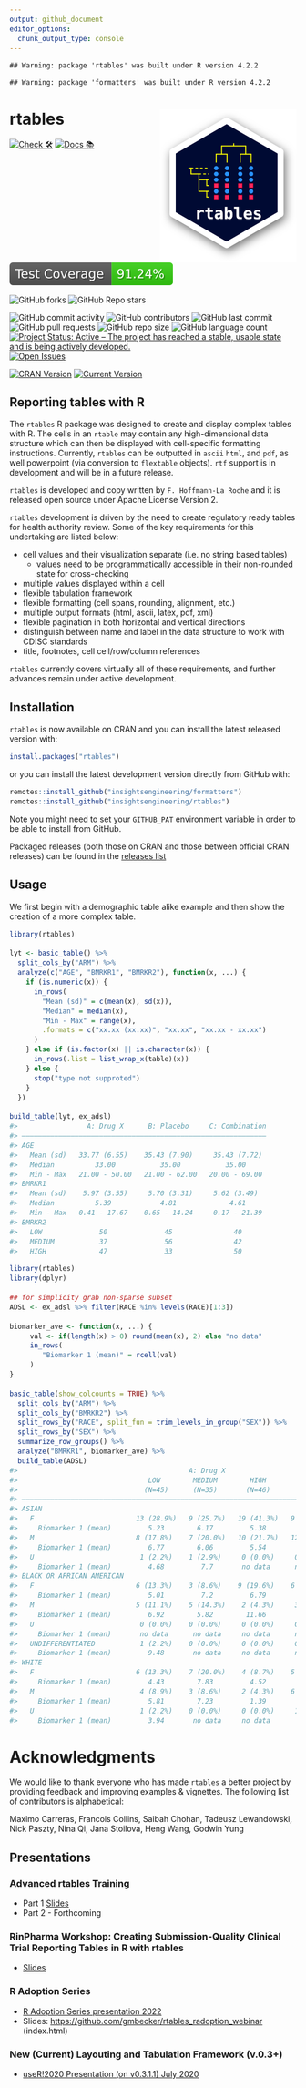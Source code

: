 ```yaml
---
output: github_document
editor_options: 
  chunk_output_type: console
---
```


<!-- README.md is generated from README.Rmd. Please edit that file -->


```
## Warning: package 'rtables' was built under R version 4.2.2
```

```
## Warning: package 'formatters' was built under R version 4.2.2
```

# rtables <a href='https://github.com/insightsengineering/rtables'><img src="man/figures/rtables_logo_small.png" align="right" /></a>


<!-- start badges -->
[![Check 🛠](https://github.com/insightsengineering/rtables/actions/workflows/check.yaml/badge.svg)](https://github.com/insightsengineering/rtables/actions/workflows/check.yaml)
[![Docs 📚](https://github.com/insightsengineering/rtables/actions/workflows/docs.yaml/badge.svg)](https://insightsengineering.github.io/rtables/)
[![Code Coverage 📔](https://raw.githubusercontent.com/insightsengineering/rtables/_xml_coverage_reports/data/main/badge.svg)](https://raw.githubusercontent.com/insightsengineering/rtables/_xml_coverage_reports/data/main/coverage.xml)

![GitHub forks](https://img.shields.io/github/forks/insightsengineering/rtables?style=social)
![GitHub Repo stars](https://img.shields.io/github/stars/insightsengineering/rtables?style=social)

![GitHub commit activity](https://img.shields.io/github/commit-activity/m/insightsengineering/rtables)
![GitHub contributors](https://img.shields.io/github/contributors/insightsengineering/rtables)
![GitHub last commit](https://img.shields.io/github/last-commit/insightsengineering/rtables)
![GitHub pull requests](https://img.shields.io/github/issues-pr/insightsengineering/rtables)
![GitHub repo size](https://img.shields.io/github/repo-size/insightsengineering/rtables)
![GitHub language count](https://img.shields.io/github/languages/count/insightsengineering/rtables)
[![Project Status: Active – The project has reached a stable, usable state and is being actively developed.](https://www.repostatus.org/badges/latest/active.svg)](https://www.repostatus.org/#active)
[![Open Issues](https://img.shields.io/github/issues-raw/insightsengineering/rtables?color=red\&label=open%20issues)](https://github.com/insightsengineering/rtables/issues?q=is%3Aissue+is%3Aopen+sort%3Aupdated-desc)

[![CRAN Version](https://www.r-pkg.org/badges/version/rtables)](https://cran.r-project.org/web/packages/rtables/)
[![Current Version](https://img.shields.io/github/r-package/v/insightsengineering/rtables/main?color=purple\&label=Development%20Version)](https://github.com/insightsengineering/rtables/tree/main)
<!-- end badges -->

## Reporting tables with R

The `rtables` R package was designed to create and display complex tables with R. The cells in an `rtable` may contain
any high-dimensional data structure which can then be displayed with cell-specific formatting instructions. Currently,
`rtables` can be outputted in `ascii` `html`, and `pdf`, as well powerpoint (via conversion to `flextable` objects). `rtf` support is in development and will be in a future release.

`rtables` is developed and copy written by `F. Hoffmann-La Roche` and it is released open source under Apache
License Version 2. 

`rtables` development is driven by the need to create regulatory ready tables for health authority review. Some of the key requirements for this undertaking are listed below:

* cell values and their visualization separate (i.e. no string based tables)
  - values need to be programmatically accessible in their non-rounded state for cross-checking
* multiple values displayed within a cell
* flexible tabulation framework
* flexible formatting (cell spans, rounding, alignment, etc.)
* multiple output formats (html, ascii, latex, pdf, xml)
* flexible pagination in both horizontal and vertical directions
* distinguish between name and label in the data structure to work with CDISC standards
* title, footnotes, cell cell/row/column references

`rtables` currently covers virtually all of these requirements, and further advances remain under active development.


## Installation

`rtables` is now available on CRAN and you can install the latest released version with:

```r
install.packages("rtables")
```

or you can install the latest development version directly from GitHub with:

```r
remotes::install_github("insightsengineering/formatters")
remotes::install_github("insightsengineering/rtables")
```

Note you might need to set your `GITHUB_PAT` environment variable in order to be able to install from GitHub.

Packaged releases (both those on CRAN and those between official CRAN releases) can be
found in the [releases list](https://github.com/insightsengineering/rtables/releases)

## Usage

We first begin with a demographic table alike example and then show the creation of a more complex table.



```r
library(rtables)

lyt <- basic_table() %>%
  split_cols_by("ARM") %>%
  analyze(c("AGE", "BMRKR1", "BMRKR2"), function(x, ...) {
    if (is.numeric(x)) {
      in_rows(
        "Mean (sd)" = c(mean(x), sd(x)),
        "Median" = median(x),
        "Min - Max" = range(x),
        .formats = c("xx.xx (xx.xx)", "xx.xx", "xx.xx - xx.xx")
      )
    } else if (is.factor(x) || is.character(x)) {
      in_rows(.list = list_wrap_x(table)(x))
    } else {
      stop("type not supproted")
    }
  })

build_table(lyt, ex_adsl)
#>                 A: Drug X      B: Placebo     C: Combination
#> ————————————————————————————————————————————————————————————
#> AGE                                                         
#>   Mean (sd)   33.77 (6.55)    35.43 (7.90)     35.43 (7.72) 
#>   Median          33.00           35.00           35.00     
#>   Min - Max   21.00 - 50.00   21.00 - 62.00   20.00 - 69.00 
#> BMRKR1                                                      
#>   Mean (sd)    5.97 (3.55)     5.70 (3.31)     5.62 (3.49)  
#>   Median          5.39            4.81             4.61     
#>   Min - Max   0.41 - 17.67    0.65 - 14.24     0.17 - 21.39 
#> BMRKR2                                                      
#>   LOW              50              45               40      
#>   MEDIUM           37              56               42      
#>   HIGH             47              33               50
```



```r
library(rtables)
library(dplyr)

## for simplicity grab non-sparse subset
ADSL <- ex_adsl %>% filter(RACE %in% levels(RACE)[1:3])

biomarker_ave <- function(x, ...) {
     val <- if(length(x) > 0) round(mean(x), 2) else "no data"
     in_rows(
        "Biomarker 1 (mean)" = rcell(val)
     )
}

basic_table(show_colcounts = TRUE) %>%
  split_cols_by("ARM") %>%
  split_cols_by("BMRKR2") %>%
  split_rows_by("RACE", split_fun = trim_levels_in_group("SEX")) %>%
  split_rows_by("SEX") %>%
  summarize_row_groups() %>%
  analyze("BMRKR1", biomarker_ave) %>%
  build_table(ADSL)
#>                                          A: Drug X                            B: Placebo                           C: Combination           
#>                                LOW        MEDIUM        HIGH         LOW         MEDIUM       HIGH         LOW         MEDIUM        HIGH   
#>                               (N=45)      (N=35)       (N=46)       (N=42)       (N=48)      (N=31)       (N=40)       (N=39)       (N=47)  
#> ————————————————————————————————————————————————————————————————————————————————————————————————————————————————————————————————————————————
#> ASIAN                                                                                                                                       
#>   F                         13 (28.9%)   9 (25.7%)   19 (41.3%)   9 (21.4%)    18 (37.5%)   9 (29.0%)   13 (32.5%)   9 (23.1%)    17 (36.2%)
#>     Biomarker 1 (mean)         5.23        6.17         5.38         5.64         5.55        4.33         5.46         5.48         5.19   
#>   M                         8 (17.8%)    7 (20.0%)   10 (21.7%)   12 (28.6%)   10 (20.8%)   8 (25.8%)   5 (12.5%)    11 (28.2%)   16 (34.0%)
#>     Biomarker 1 (mean)         6.77        6.06         5.54         4.9          4.98        6.81         6.53         5.47         4.98   
#>   U                          1 (2.2%)    1 (2.9%)     0 (0.0%)     0 (0.0%)     0 (0.0%)    1 (3.2%)     0 (0.0%)     1 (2.6%)     1 (2.1%) 
#>     Biomarker 1 (mean)         4.68         7.7       no data      no data      no data       6.97       no data       11.93         9.01   
#> BLACK OR AFRICAN AMERICAN                                                                                                                   
#>   F                         6 (13.3%)    3 (8.6%)    9 (19.6%)    6 (14.3%)    8 (16.7%)    2 (6.5%)    7 (17.5%)    4 (10.3%)     3 (6.4%) 
#>     Biomarker 1 (mean)         5.01         7.2         6.79         6.15         5.26        8.57         5.72         5.76         4.58   
#>   M                         5 (11.1%)    5 (14.3%)    2 (4.3%)     3 (7.1%)    5 (10.4%)    4 (12.9%)   4 (10.0%)    5 (12.8%)    5 (10.6%) 
#>     Biomarker 1 (mean)         6.92        5.82        11.66         4.46         6.14        8.47         6.16         5.25         4.83   
#>   U                          0 (0.0%)    0 (0.0%)     0 (0.0%)     0 (0.0%)     0 (0.0%)    0 (0.0%)     1 (2.5%)     1 (2.6%)     0 (0.0%) 
#>     Biomarker 1 (mean)       no data      no data     no data      no data      no data      no data       2.79         9.82       no data  
#>   UNDIFFERENTIATED           1 (2.2%)    0 (0.0%)     0 (0.0%)     0 (0.0%)     0 (0.0%)    0 (0.0%)     2 (5.0%)     0 (0.0%)     0 (0.0%) 
#>     Biomarker 1 (mean)         9.48       no data     no data      no data      no data      no data       6.46       no data      no data  
#> WHITE                                                                                                                                       
#>   F                         6 (13.3%)    7 (20.0%)    4 (8.7%)    5 (11.9%)    6 (12.5%)    6 (19.4%)   6 (15.0%)     3 (7.7%)     2 (4.3%) 
#>     Biomarker 1 (mean)         4.43        7.83         4.52         6.42         5.07        7.83         6.71         5.87         10.7   
#>   M                          4 (8.9%)    3 (8.6%)     2 (4.3%)    6 (14.3%)     1 (2.1%)    1 (3.2%)     2 (5.0%)    5 (12.8%)     3 (6.4%) 
#>     Biomarker 1 (mean)         5.81        7.23         1.39         4.72         4.58        12.87        2.3          5.1          5.98   
#>   U                          1 (2.2%)    0 (0.0%)     0 (0.0%)     1 (2.4%)     0 (0.0%)    0 (0.0%)     0 (0.0%)     0 (0.0%)     0 (0.0%) 
#>     Biomarker 1 (mean)         3.94       no data     no data        3.77       no data      no data     no data      no data      no data
```


# Acknowledgments

We would like to thank everyone who has made `rtables` a better project by providing feedback and improving examples & vignettes. The following list of contributors is alphabetical:

Maximo Carreras, Francois Collins, Saibah Chohan, Tadeusz Lewandowski, Nick Paszty, Nina Qi, Jana Stoilova, Heng Wang, Godwin Yung

## Presentations
### Advanced rtables Training
* Part 1 [Slides](https://docs.google.com/presentation/d/1ygQE9UaoXY6C_FiQLkiYtXB_OnkVbXvsMIY6_MQPbx0/edit?usp=sharing)
* Part 2 - Forthcoming

### RinPharma Workshop: Creating Submission-Quality Clinical Trial Reporting Tables in R with rtables 
* [Slides](https://docs.google.com/presentation/d/1t0098eh1b8_FaFfRoD7jhP1nxhLmjrJeD5X5MkmKC48)

### R Adoption Series

* [R Adoption Series presentation 2022](https://www.youtube.com/watch?v=1i6vOId2h4A)
* Slides: https://github.com/gmbecker/rtables_radoption_webinar (index.html)

### New (Current) Layouting and Tabulation Framework (v.0.3+)

* [useR!2020 Presentation (on v0.3.1.1) July 2020](https://www.youtube.com/watch?v=CBQzZ8ZhXLA)
